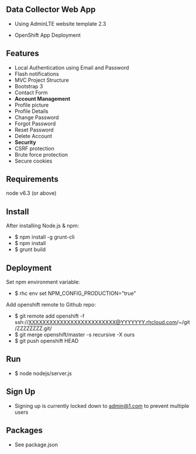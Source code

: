 Data Collector Web App
----------------------------------

 - Using AdminLTE website template 2.3

 - OpenShift App Deployment

Features
--------

- Local Authentication using Email and Password
- Flash notifications
- MVC Project Structure
- Bootstrap 3
- Contact Form
- **Account Management**
 - Profile picture
 - Profile Details
 - Change Password
 - Forgot Password
 - Reset Password
 - Delete Account
- **Security**
 - CSRF protection
 - Brute force protection
 - Secure cookies

Requirements
-------
node v6.3 (or above)

Install
-------
After installing Node.js & npm:
- $ npm install -g grunt-cli
- $ npm install
- $ grunt build

Deployment
-------
Set npm environment variable:
- $ rhc env set NPM_CONFIG_PRODUCTION="true"

Add openshift remote to Github repo:
- $ git remote add openshift -f ssh://XXXXXXXXXXXXXXXXXXXXXXXXX@YYYYYYY.rhcloud.com/~/git/ZZZZZZZZ.git/
- $ git merge openshift/master -s recursive -X ours
- $ git push openshift HEAD

Run
-------
- $ node nodejs/server.js

Sign Up
-------
- Signing up is currently locked down to admin@1.com to prevent multiple users

Packages
--------
- See package.json
